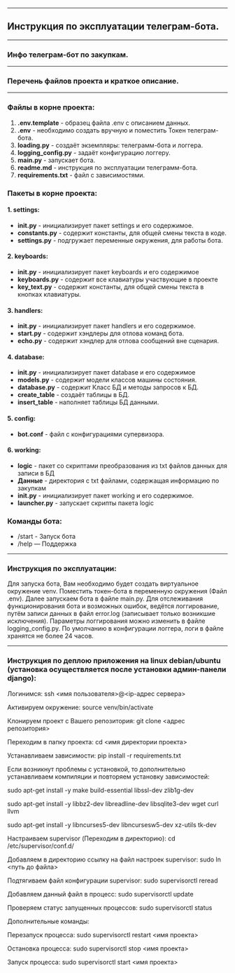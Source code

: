 *** 
## Инструкция по эксплуатации телеграм-бота.
***
### Инфо телеграм-бот по закупкам.

***
### Перечень файлов проекта и краткое описание.
***
### Файлы в корне проекта:

1. __.env.template__ - образец файла .env с описанием данных.
2. __.env__ - необходимо создать вручную и поместить Токен телеграм-бота.
3. __loading.py__ - создаёт экземпляры: телеграмм-бота и логгера.
4. __logging_config.py__ - задаёт конфигурацию логгеру.
5. __main.py__ - запускает бота.
6. __readme.md__ - инструкция по эксплуатации телеграмм-бота.
7. __requirements.txt__ - файл с зависимостями.

### Пакеты в корне проекта:
#### 1. settings:
* __init.py__ - инициализирует пакет settings и его содержимое.
* __constants.py__ - содержит константы, для общей смены текста в коде.
* __settings.py__ - подгружает переменные окружения, для работы бота.
#### 2. keyboards:
* __init.py__ - инициализирует пакет keyboards и его содержимое
* __keyboards.py__  - содержит все клавиатуры участвующие в проекте
* __key_text.py__ - содержит константы, для общей смены текста в кнопках клавиатуры.
#### 3. handlers:
* __init.py__ - инициализирует пакет handlers и его содержимое.
* __start.py__ - содержит хэндлеры для отлова команд бота.
* __echo.py__ - содержит хэндлер для отлова сообщений вне сценария.
#### 4. database:
* __init.py__ - инициализирует пакет database и его содержимое
* __models.py__ - содержит модели классов машины состояния.
* __database.py__ - содержит Класс БД и методы запросов к БД.
* __create_table__ - создаёт таблицы в БД.
* __insert_table__ - наполняет таблицы БД данными.
#### 5. config:
* __bot.conf__ - файл с конфигурациями супервизора.
#### 6. working:
* __logic__ - пакет со скриптами преобразования из txt файлов данных для записи в БД
* __Данные__ - директория с txt файлами, содержащая информацию по закупкам
* __init.py__ - инициализирует пакет working и его содержимое.
* __launcher.py__ - запускает скрипты пакета logic


### Команды бота:

* /start - Запуск бота
* /help — Поддержка

***
### Инструкция по эксплуатации:

Для запуска бота, Вам необходимо будет создать виртуальное окружение venv. Поместить токен-бота в переменную окружения (Файл .env).
Далее запускаем бота в файле main.py. Для отслеживания функционирования бота и возможных ошибок, ведётся логгирование, 
путём записи данных в файл error.log  (записывает только возникшие исключения). 
Параметры логгирования можно изменить в файле logging_config.py. По умолчанию в конфигурации логгера, логи в файле хранятся не более 24 часов.


***
### Инструкция по деплою приложения на linux debian/ubuntu (установка осуществляется после установки админ-панели django):

Логинимся: ssh <имя пользователя>@<ip-адрес сервера>

Активируем окружение: source venv/bin/activate

Клонируем проект с Вашего репозитория: git clone <адрес репозитория>

Переходим в папку проекта: cd <имя директории проекта>

Устанавливаем зависимости: pip install -r requirements.txt

Если возникнут проблемы с установкой, то дополнительно устанавливаем компиляции и повторяем установку зависимостей:

sudo apt-get install -y make build-essential libssl-dev zlib1g-dev

sudo apt-get install -y libbz2-dev libreadline-dev libsqlite3-dev wget curl llvm

sudo apt-get install -y libncurses5-dev  libncursesw5-dev xz-utils tk-dev

Настраиваем supervisor (Переходим в директорию): cd /etc/supervisor/conf.d/

Добавляем в директорию ссылку на файл настроек supervisor: sudo ln <путь до файла>

Подтягиваем файл конфигурации supervisor: sudo supervisorctl reread

Добавляем данный файл в процесс: sudo supervisorctl update

Проверяем статус запущенных процессов: sudo supervisorctl status

Дополнительные команды:

Перезапуск процесса: sudo supervisorctl restart <имя проекта>

Остановка процесса: sudo supervisorctl stop <имя проекта>

Запуск процесса: sudo supervisorctl start <имя проекта>






